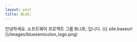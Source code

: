 ```yaml
---
layout: post
title: BLUE;
---
```


안녕하세요.
소프트웨어 프로젝트 그룹 BLUE; 입니다.
({{ site.baseurl }}/images/bluesemicolon_logo.png)